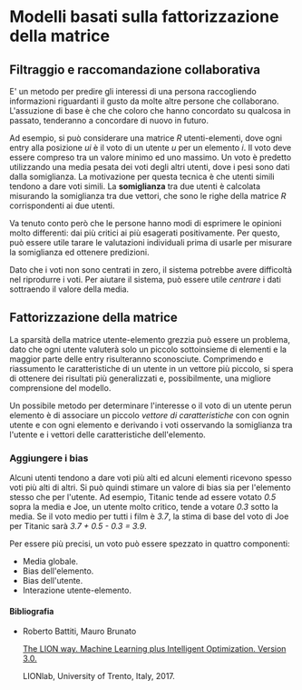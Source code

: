 # Modelli basati sulla fattorizzazione della matrice

## Filtraggio e raccomandazione collaborativa
E' un metodo per predire gli interessi di una persona raccogliendo informazioni riguardanti il gusto da molte altre persone che collaborano. L'assuzione di base è che che coloro che hanno concordato su qualcosa in passato, tenderanno a concordare di nuovo in futuro.

Ad esempio, si può considerare una matrice *R* utenti-elementi, dove ogni entry alla posizione *ui* è il voto di un utente *u* per un elemento *i*. Il voto deve essere compreso tra un valore minimo ed uno massimo. Un voto è predetto utilizzando una media pesata dei voti degli altri utenti, dove i pesi sono dati dalla somiglianza. La motivazione per questa tecnica è che utenti simili tendono a dare voti simili. La **somiglianza** tra due utenti è calcolata misurando la somiglianza tra due vettori, che sono le righe della matrice *R* corrispondenti ai due utenti.

Va tenuto conto però che le persone hanno modi di esprimere le opinioni molto differenti: dai più critici ai più esagerati positivamente. Per questo, può essere utile tarare le valutazioni individuali prima di usarle per misurare la somiglianza ed ottenere predizioni.

Dato che i voti non sono centrati in zero, il sistema potrebbe avere difficoltà nel riprodurre i voti. Per aiutare il sistema, può essere utile *centrare* i dati sottraendo il valore della media.

## Fattorizzazione della matrice
La sparsità della matrice utente-elemento grezzia può essere un problema, dato che ogni utente valuterà solo un piccolo sottoinsieme di elementi e la maggior parte delle entry risulteranno sconosciute. Comprimendo e riassumento le caratteristiche di un utente in un vettore più piccolo, si spera di ottenere dei risultati più generalizzati e, possibilmente, una migliore comprensione del modello.

Un possibile metodo per determinare l'interesse o il voto di un utente perun elemento è di associare un piccolo *vettore di caratteristiche* con con ognin utente e con ogni elemento e derivando i voti osservando la somiglianza tra l'utente e i vettori delle caratteristiche dell'elemento.

### Aggiungere i bias
Alcuni utenti tendono a dare voti più alti ed alcuni elementi ricevono spesso voti più alti di altri. Si può quindi stimare un valore di bias sia per l'elemento stesso che per l'utente. Ad esempio, Titanic tende ad essere votato *0.5* sopra la media e Joe, un utente molto critico, tende a votare *0.3* sotto la media. Se il voto medio per tutti i film è *3.7*, la stima di base del voto di Joe per Titanic sarà *3.7 + 0.5 - 0.3 = 3.9*.

Per essere più precisi, un voto può essere spezzato in quattro componenti:
- Media globale.
- Bias dell'elemento.
- Bias dell'utente.
- Interazione utente-elemento.

#### **Bibliografia**
- Roberto Battiti, Mauro Brunato

    [The LION way. Machine Learning plus Intelligent Optimization. Version 3.0.](https://intelligent-optimization.org/LIONbook/)
    
    LIONlab, University of Trento, Italy, 2017.